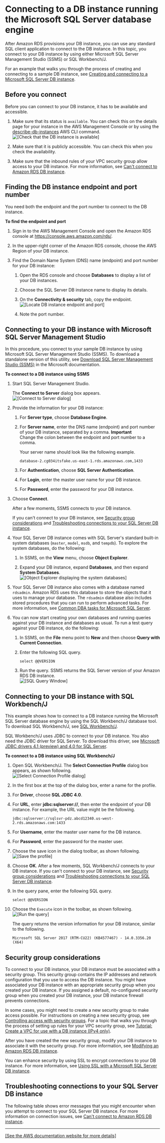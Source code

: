 # Connecting to a DB instance running the Microsoft SQL Server database engine<a name="USER_ConnectToMicrosoftSQLServerInstance"></a>

After Amazon RDS provisions your DB instance, you can use any standard SQL client application to connect to the DB instance\. In this topic, you connect to your DB instance by using either Microsoft SQL Server Management Studio \(SSMS\) or SQL Workbench/J\.

For an example that walks you through the process of creating and connecting to a sample DB instance, see [Creating and connecting to a Microsoft SQL Server DB instance](CHAP_GettingStarted.CreatingConnecting.SQLServer.md)\. 

## Before you connect<a name="sqlserver-before-connect"></a>

Before you can connect to your DB instance, it has to be available and accessible\.

1. Make sure that its status is `available`\. You can check this on the details page for your instance in the AWS Management Console or by using the [describe\-db\-instances](https://docs.aws.amazon.com/cli/latest/reference/rds/describe-db-instances.html) AWS CLI command\.  
![\[Check that the DB instance is available\]](http://docs.aws.amazon.com/AmazonRDS/latest/UserGuide/images/sqlserver-available.png)

1. Make sure that it is publicly accessible\. You can check this when you check the availability\.

1. Make sure that the inbound rules of your VPC security group allow access to your DB instance\. For more information, see [Can't connect to Amazon RDS DB instance](CHAP_Troubleshooting.md#CHAP_Troubleshooting.Connecting)\.

## Finding the DB instance endpoint and port number<a name="sqlserver-endpoint"></a>

You need both the endpoint and the port number to connect to the DB instance\.

**To find the endpoint and port**

1. Sign in to the AWS Management Console and open the Amazon RDS console at [https://console\.aws\.amazon\.com/rds/](https://console.aws.amazon.com/rds/)\.

1. In the upper\-right corner of the Amazon RDS console, choose the AWS Region of your DB instance\.

1. Find the Domain Name System \(DNS\) name \(endpoint\) and port number for your DB instance:

   1. Open the RDS console and choose **Databases** to display a list of your DB instances\.

   1. Choose the SQL Server DB instance name to display its details\.

   1. On the **Connectivity & security** tab, copy the endpoint\.  
![\[Locate DB instance endpoint and port\]](http://docs.aws.amazon.com/AmazonRDS/latest/UserGuide/images/SQL-Connect-Endpoint.png)

   1. Note the port number\.

## Connecting to your DB instance with Microsoft SQL Server Management Studio<a name="USER_ConnectToMicrosoftSQLServerInstance.SSMS"></a>

In this procedure, you connect to your sample DB instance by using Microsoft SQL Server Management Studio \(SSMS\)\. To download a standalone version of this utility, see [Download SQL Server Management Studio \(SSMS\)](https://docs.microsoft.com/en-us/sql/ssms/download-sql-server-management-studio-ssms) in the Microsoft documentation\.

**To connect to a DB instance using SSMS**

1. Start SQL Server Management Studio\.

   The **Connect to Server** dialog box appears\.  
![\[Connect to Server dialog\]](http://docs.aws.amazon.com/AmazonRDS/latest/UserGuide/images/RDSMSFTSQLConnect01.png)

1. Provide the information for your DB instance:

   1. For **Server type**, choose **Database Engine**\. 

   1. For **Server name**, enter the DNS name \(endpoint\) and port number of your DB instance, separated by a comma\. 
**Important**  
Change the colon between the endpoint and port number to a comma\. 

      Your server name should look like the following example\.

      ```
      database-2.cg034itsfake.us-east-1.rds.amazonaws.com,1433
      ```

   1. For **Authentication**, choose **SQL Server Authentication**\. 

   1. For **Login**, enter the master user name for your DB instance\. 

   1. For **Password**, enter the password for your DB instance\. 

1. Choose **Connect**\. 

   After a few moments, SSMS connects to your DB instance\.

   If you can't connect to your DB instance, see [Security group considerations](#USER_ConnectToMicrosoftSQLServerInstance.Security) and [Troubleshooting connections to your SQL Server DB instance](#USER_ConnectToMicrosoftSQLServerInstance.Troubleshooting)\. 

1. Your SQL Server DB instance comes with SQL Server's standard built\-in system databases \(`master`, `model`, `msdb`, and `tempdb`\)\. To explore the system databases, do the following:

   1. In SSMS, on the **View** menu, choose **Object Explorer**\.

   1. Expand your DB instance, expand **Databases**, and then expand **System Databases**\.  
![\[Object Explorer displaying the system databases\]](http://docs.aws.amazon.com/AmazonRDS/latest/UserGuide/images/SQL-SSMS-SystemDBs.png)

1. Your SQL Server DB instance also comes with a database named `rdsadmin`\. Amazon RDS uses this database to store the objects that it uses to manage your database\. The `rdsadmin` database also includes stored procedures that you can run to perform advanced tasks\. For more information, see [Common DBA tasks for Microsoft SQL Server](Appendix.SQLServer.CommonDBATasks.md)\.

1. You can now start creating your own databases and running queries against your DB instance and databases as usual\. To run a test query against your DB instance, do the following:

   1. In SSMS, on the **File** menu point to **New** and then choose **Query with Current Connection**\.

   1. Enter the following SQL query\.

      ```
      select @@VERSION
      ```

   1. Run the query\. SSMS returns the SQL Server version of your Amazon RDS DB instance\.  
![\[SQL Query Window\]](http://docs.aws.amazon.com/AmazonRDS/latest/UserGuide/images/SQL-Connect-Query.png)

## Connecting to your DB instance with SQL Workbench/J<a name="USER_ConnectToMicrosoftSQLServerInstance.JDBC"></a>

This example shows how to connect to a DB instance running the Microsoft SQL Server database engine by using the SQL Workbench/J database tool\. To download SQL Workbench/J, see [SQL Workbench/J](http://www.sql-workbench.net/)\. 

SQL Workbench/J uses JDBC to connect to your DB instance\. You also need the JDBC driver for SQL Server\. To download this driver, see [Microsoft JDBC drivers 4\.1 \(preview\) and 4\.0 for SQL Server](http://www.microsoft.com/en-us/download/details.aspx?id=11774)\. 

**To connect to a DB instance using SQL Workbench/J**

1. Open SQL Workbench/J\. The **Select Connection Profile** dialog box appears, as shown following\.  
![\[Select Connection Profile dialog\]](http://docs.aws.amazon.com/AmazonRDS/latest/UserGuide/images/workbench_profile.png)

1. In the first box at the top of the dialog box, enter a name for the profile\. 

1. For **Driver**, choose **SQL JDBC 4\.0**\. 

1. For **URL**, enter **jdbc:sqlserver://**, then enter the endpoint of your DB instance\. For example, the URL value might be the following\.

   ```
   jdbc:sqlserver://sqlsvr-pdz.abcd12340.us-west-2.rds.amazonaws.com:1433
   ```

1. For **Username**, enter the master user name for the DB instance\. 

1. For **Password**, enter the password for the master user\. 

1. Choose the save icon in the dialog toolbar, as shown following\.  
![\[Save the profile\]](http://docs.aws.amazon.com/AmazonRDS/latest/UserGuide/images/save_example.png)

1. Choose **OK**\. After a few moments, SQL Workbench/J connects to your DB instance\. If you can't connect to your DB instance, see [Security group considerations](#USER_ConnectToMicrosoftSQLServerInstance.Security) and [Troubleshooting connections to your SQL Server DB instance](#USER_ConnectToMicrosoftSQLServerInstance.Troubleshooting)\. 

1. In the query pane, enter the following SQL query\.

   ```
   select @@VERSION
   ```

1. Choose the `Execute` icon in the toolbar, as shown following\.  
![\[Run the query\]](http://docs.aws.amazon.com/AmazonRDS/latest/UserGuide/images/execute_example.png)

   The query returns the version information for your DB instance, similar to the following\.

   ```
   Microsoft SQL Server 2017 (RTM-CU22) (KB4577467) - 14.0.3356.20 (X64)
   ```

## Security group considerations<a name="USER_ConnectToMicrosoftSQLServerInstance.Security"></a>

To connect to your DB instance, your DB instance must be associated with a security group\. This security group contains the IP addresses and network configuration that you use to access the DB instance\. You might have associated your DB instance with an appropriate security group when you created your DB instance\. If you assigned a default, no\-configured security group when you created your DB instance, your DB instance firewall prevents connections\.

In some cases, you might need to create a new security group to make access possible\. For instructions on creating a new security group, see [Controlling access with security groups](Overview.RDSSecurityGroups.md)\. For a topic that walks you through the process of setting up rules for your VPC security group, see [Tutorial: Create a VPC for use with a DB instance \(IPv4 only\)](CHAP_Tutorials.WebServerDB.CreateVPC.md)\.

After you have created the new security group, modify your DB instance to associate it with the security group\. For more information, see [Modifying an Amazon RDS DB instance](Overview.DBInstance.Modifying.md)\. 

You can enhance security by using SSL to encrypt connections to your DB instance\. For more information, see [Using SSL with a Microsoft SQL Server DB instance](SQLServer.Concepts.General.SSL.Using.md)\. 

## Troubleshooting connections to your SQL Server DB instance<a name="USER_ConnectToMicrosoftSQLServerInstance.Troubleshooting"></a>

The following table shows error messages that you might encounter when you attempt to connect to your SQL Server DB instance\. For more information on connection issues, see [Can't connect to Amazon RDS DB instance](CHAP_Troubleshooting.md#CHAP_Troubleshooting.Connecting)\.


****  
<a name="rds-sql-server-connection-troubleshooting-guidance"></a>[\[See the AWS documentation website for more details\]](http://docs.aws.amazon.com/AmazonRDS/latest/UserGuide/USER_ConnectToMicrosoftSQLServerInstance.html)